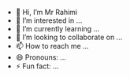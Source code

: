 - 👋 Hi, I’m Mr Rahimi
- 👀 I’m interested in ...
- 🌱 I’m currently learning ...
- 💞️ I’m looking to collaborate on ...
- 📫 How to reach me ...
- 😄 Pronouns: ...
- ⚡ Fun fact: ...

<!---
MR-Rahimi-BackEnd/MR-Rahimi-BackEnd is a ✨ special ✨ repository because its `README.md` (this file) appears on your GitHub profile.
You can click the Preview link to take a look at your changes.
--->
